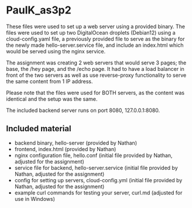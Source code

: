 # PaulK_as3p2

These files were used to set up a web server using a provided binary. The files were used to set up two DigitalOcean droplets (Debian12) using a cloud-config.yaml file, a previously provided file to serve as the binary for the newly made hello-server.service file, and include an index.html which would be served using the nginx service.

The assignment was creating 2 web servers that would serve 3 pages; the base, the /hey page, and the /echo page. It had to have a load balancer in front of the two servers as well as use reverse-proxy functionality to serve the same content from 1 IP address.

Please note that the files were used for BOTH servers, as the content was identical and the setup was the same.

The included backend server runs on port 8080, 127.0.0.1:8080.

## Included material

- backend binary, hello-server (provided by Nathan)
- frontend, index.html (provided by Nathan)
- nginx configuration file, hello.conf (initial file provided by Nathan, adjusted for the assignment)
- service file for backend, hello-server.service (initial file provided by Nathan, adjusted for the assignment)
- config for setting up servers, cloud-config.yml (initial file provided by Nathan, adjusted for the assignment)
- example curl commands for testing your server, curl.md (adjusted for use in Windows)